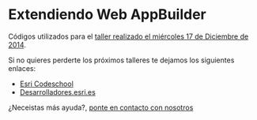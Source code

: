 # Extendiendo Web AppBuilder
Códigos utilizados para el [taller realizado el miércoles 17 de Diciembre de 2014](http://desarrolladores.esri.es/cronica-extendiendo-web-app-builder).

Si no quieres perderte los próximos talleres te dejamos los siguientes enlaces:

* [Esri Codeschool](http://desarrolladores.esri.es/code-school/)
* [Desarrolladores.esri.es](http://desarrolladores.esri.es)

¿Neceistas más ayuda?, [ponte en contacto con nosotros](http://desarrolladores.esri.es/contacto/)
